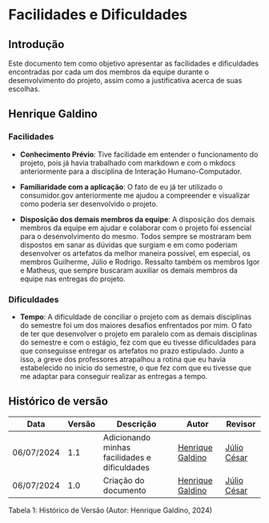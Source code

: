 # Facilidades e Dificuldades

## Introdução

Este documento tem como objetivo apresentar as facilidades e dificuldades encontradas por cada um dos membros da equipe durante o desenvolvimento do projeto, assim como a justificativa acerca de suas escolhas.

## Henrique Galdino

### Facilidades

- **Conhecimento Prévio**: Tive facilidade em entender o funcionamento do projeto, pois já havia trabalhado com markdown e com o mkdocs anteriormente para a disciplina de Interação Humano-Computador.

- **Familiaridade com a aplicação**: O fato de eu já ter utilizado o consumidor.gov anteriormente me ajudou a compreender e visualizar como poderia ser desenvolvido o projeto.

- **Disposição dos demais membros da equipe**: A disposição dos demais membros da equipe em ajudar e colaborar com o projeto foi essencial para o desenvolvimento do mesmo. Todos sempre se mostraram bem dispostos em sanar as dúvidas que surgiam e em como poderiam desenvolver os artefatos da melhor maneira possível, em especial, os membros Guilherme, Júlio e Rodrigo. Ressalto também os membros Igor e Matheus, que sempre buscaram auxiliar os demais membros da equipe nas entregas do projeto.

### Dificuldades

- **Tempo**: A dificuldade de conciliar o projeto com as demais disciplinas do semestre foi um dos maiores desafios enfrentados por mim. O fato de ter que desenvolver o projeto em paralelo com as demais disciplinas do semestre e com o estágio, fez com que eu tivesse dificuldades para que conseguisse entregar os artefatos no prazo estipulado. Junto a isso, a greve dos professores atrapalhou a rotina que eu havia estabelecido no início do semestre, o que fez com que eu tivesse que me adaptar para conseguir realizar as entregas a tempo.



## Histórico de versão

| Data | Versão | Descrição | Autor | Revisor |
| --- | --- | --- | --- | --- |
| 06/07/2024 | 1.1 | Adicionando minhas facilidades e dificuldades | [Henrique Galdino](https://github.com/hgaldino05) | [Júlio César](https://github.com/Julio1099)|
| 06/07/2024 | 1.0 | Criação do documento | [Henrique Galdino](https://github.com/hgaldino05) | [Júlio César](https://github.com/Julio1099)|

<div align ="center">
<figcaption align="left">Tabela 1: Histórico de Versão (Autor: Henrique Galdino, 2024)</figcaption>
</div>
<br/>